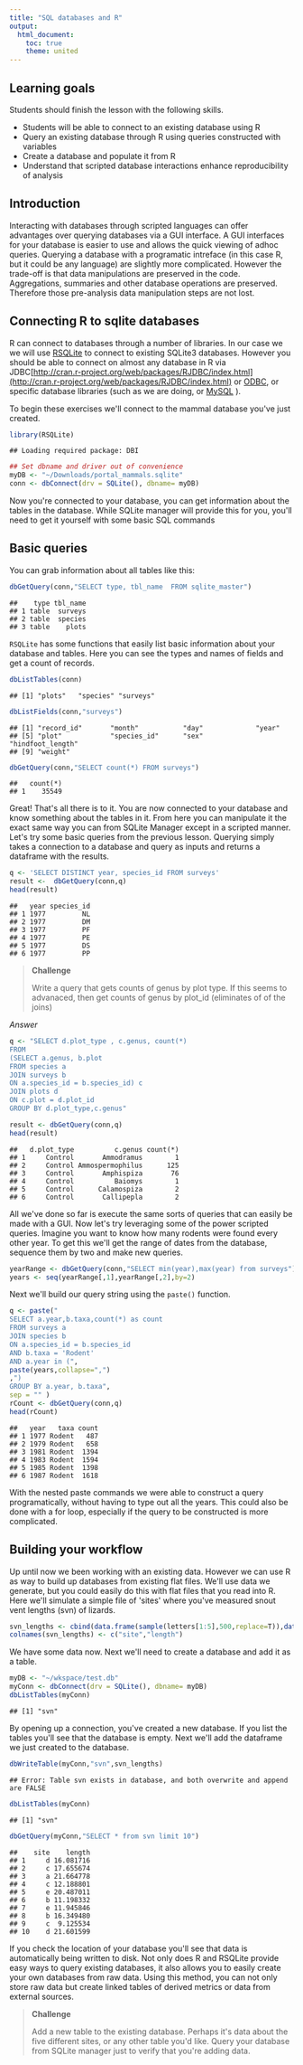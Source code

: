 ```yaml
---
title: "SQL databases and R"
output:
  html_document:
    toc: true
    theme: united
---
```



Learning goals
------
Students should finish the lesson with the following skills.

* Students will be able to connect to an existing database using R
* Query an existing database through R using queries constructed with variables
* Create a database and populate it from R
* Understand that scripted database interactions enhance reproducibility of analysis


Introduction
---------

Interacting with databases through scripted languages can offer advantages over querying databases via a GUI interface.  A GUI interfaces for your database is easier to use and allows the quick viewing of adhoc queries.  Querying a database with a programatic intreface (in this case R, but it could be any language) are slightly more complicated.  However the trade-off is that data manipulations are preserved in the code.  Aggregations, summaries and other database operations are preserved.  Therefore those pre-analysis data manipulation steps are not lost.

Connecting R to sqlite databases
---------

R can connect to databases through a number of libraries.  In our case we we will use [RSQLite](http://cran.r-project.org/web/packages/RSQLite/index.html) to connect to existing SQLite3 databases.  However you should be able to connect on almost any database in R via JDBC[http://cran.r-project.org/web/packages/RJDBC/index.html](http://cran.r-project.org/web/packages/RJDBC/index.html) or [ODBC](http://cran.r-project.org/web/packages/RODBC/index.html), or specific database libraries (such as we are doing, or [MySQL](http://cran.r-project.org/web/packages/RMySQL/index.html) ).  

To begin these exercises we'll connect to the mammal database you've just created.


```r
library(RSQLite)
```

```
## Loading required package: DBI
```

```r
## Set dbname and driver out of convenience
myDB <- "~/Downloads/portal_mammals.sqlite"
conn <- dbConnect(drv = SQLite(), dbname= myDB)
```

Now you're connected to your database, you can get information about the tables in the database.  While SQLite manager will provide this for you, you'll need to get it yourself with some basic SQL commands

Basic queries
----
You can grab information about all tables like this:


```r
dbGetQuery(conn,"SELECT type, tbl_name  FROM sqlite_master")
```

```
##    type tbl_name
## 1 table  surveys
## 2 table  species
## 3 table    plots
```

`RSQLite` has some functions that easily list basic information about your database and tables. Here you can see the types and names of fields and get a count of records.


```r
dbListTables(conn)
```

```
## [1] "plots"   "species" "surveys"
```

```r
dbListFields(conn,"surveys")
```

```
## [1] "record_id"       "month"           "day"             "year"           
## [5] "plot"            "species_id"      "sex"             "hindfoot_length"
## [9] "weight"
```

```r
dbGetQuery(conn,"SELECT count(*) FROM surveys")
```

```
##   count(*)
## 1    35549
```

Great!  That's all there is to it. You are now connected to your database and know something about the tables in it.  From here you can manipulate it the exact same way you can from SQLite Manager except in a scripted manner. Let's try some basic queries from the previous lesson.  Querying simply takes a connection to a database and query as inputs and returns a dataframe with the results.


```r
q <- 'SELECT DISTINCT year, species_id FROM surveys'
result <-  dbGetQuery(conn,q)
head(result)
```

```
##   year species_id
## 1 1977         NL
## 2 1977         DM
## 3 1977         PF
## 4 1977         PE
## 5 1977         DS
## 6 1977         PP
```



>  **Challenge**
>
> Write a query that gets counts of genus by plot type. If this seems to advanaced, then get counts of genus by plot_id (eliminates of of the joins)

*Answer*

```r
q <- "SELECT d.plot_type , c.genus, count(*)
FROM
(SELECT a.genus, b.plot
FROM species a
JOIN surveys b
ON a.species_id = b.species_id) c
JOIN plots d
ON c.plot = d.plot_id
GROUP BY d.plot_type,c.genus"

result <- dbGetQuery(conn,q)
head(result)
```

```
##   d.plot_type          c.genus count(*)
## 1     Control       Ammodramus        1
## 2     Control Ammospermophilus      125
## 3     Control       Amphispiza       76
## 4     Control          Baiomys        1
## 5     Control      Calamospiza        2
## 6     Control       Callipepla        2
```

All we've done so far is execute the same sorts of queries that can easily be made with a GUI.  Now let's try leveraging some of the power scripted queries.  Imagine you want to know how many rodents were found every other year.  To get this we'll get the range of dates from the database, sequence them by two and make new queries.


```r
yearRange <- dbGetQuery(conn,"SELECT min(year),max(year) from surveys")
years <- seq(yearRange[,1],yearRange[,2],by=2)
```

Next we'll build our query string using the `paste()` function.


```r
q <- paste("
SELECT a.year,b.taxa,count(*) as count
FROM surveys a
JOIN species b
ON a.species_id = b.species_id
AND b.taxa = 'Rodent'
AND a.year in (",
paste(years,collapse=",")
,")
GROUP BY a.year, b.taxa",
sep = "" )
rCount <- dbGetQuery(conn,q)
head(rCount)
```

```
##   year   taxa count
## 1 1977 Rodent   487
## 2 1979 Rodent   658
## 3 1981 Rodent  1394
## 4 1983 Rodent  1594
## 5 1985 Rodent  1398
## 6 1987 Rodent  1618
```

With the nested paste commands we were able to construct a query programatically, without having to type out all the years.  This could also be done with a for loop, especially if the query to be constructed is more complicated.

Building your workflow
------

Up until now we been working with an existing data. However we can use R as way to build up databases from existing flat files.  We'll use data we generate, but you could easily do this with flat files that you read into R.  Here we'll simulate a simple file of 'sites' where you've measured snout vent lengths (svn) of lizards.


```r
svn_lengths <- cbind(data.frame(sample(letters[1:5],500,replace=T)),data.frame(rnorm(500,15,6)))
colnames(svn_lengths) <- c("site","length")
```

We have some data now. Next we'll need to create a database and add it as a table.


```r
myDB <- "~/wkspace/test.db"
myConn <- dbConnect(drv = SQLite(), dbname= myDB)
dbListTables(myConn)
```

```
## [1] "svn"
```
By opening up a connection, you've created a new database.  If you list the tables you'll see that the database is empty. Next we'll add the dataframe we just created to the database.


```r
dbWriteTable(myConn,"svn",svn_lengths)
```

```
## Error: Table svn exists in database, and both overwrite and append are FALSE
```

```r
dbListTables(myConn)
```

```
## [1] "svn"
```

```r
dbGetQuery(myConn,"SELECT * from svn limit 10")
```

```
##    site    length
## 1     d 16.081716
## 2     c 17.655674
## 3     a 21.664778
## 4     c 12.188801
## 5     e 20.487011
## 6     b 11.198332
## 7     e 11.945846
## 8     b 16.349480
## 9     c  9.125534
## 10    d 21.601599
```
  
If you check the location of your database you'll see that data is automatically being written to disk. Not only does R and RSQLite provide easy ways to query existing databases, it also allows you to easily create your own databases from raw data.  Using this method, you can not only store raw data but create linked tables of derived metrics or data from external sources.

>  **Challenge**
>
> Add a new table to the existing database.  Perhaps it's data about the five different sites, or any other table you'd like. Query your database from SQLite manager just to verify that you're adding data.
